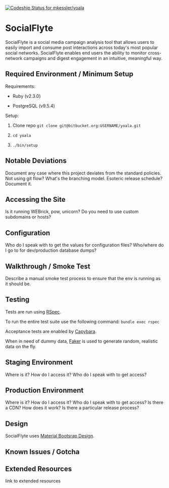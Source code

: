 [ ![Codeship Status for mkessler/yoala](https://app.codeship.com/projects/c3298b20-7cae-0134-5149-164a30546007/status?branch=master)](https://app.codeship.com/projects/181143)

SocialFlyte
==============================================

SocialFlyte is a social media campaign analysis tool that allows users to easily import and consume post interactions across today's most popular social networks. SocialFlyte enables end users the ability to monitor cross-network campaigns and digest engagement in an intuitive, meaningful way.


Required Environment / Minimum Setup
----------------------------------------------

Requirements:

* Ruby (v2.3.0)

* PostgreSQL (v9.5.4)


Setup:

1. Clone repo `git clone git@bitbucket.org:USERNAME/yoala.git`

2. `cd yoala`

3. `./bin/setup`


Notable Deviations
----------------------------------------------

Document any case where this project deviates from the standard policies.
Not using git flow? What's the branching model.
Esoteric release schedule? Document it.


Accessing the Site
----------------------------------------------

Is it running WEBrick, pow, unicorn?
Do you need to use custom subdomains or hosts?


Configuration
----------------------------------------------

Who do I speak with to get the values for configuration files?
Who/where do I go to for dev/production database dumps?


Walkthrough / Smoke Test
----------------------------------------------

Describe a manual smoke test process to ensure that the env is running as it should be.


Testing
----------------------------------------------

Tests are run using [RSpec](https://relishapp.com/rspec).


To run the entire test suite use the following command:
`bundle exec rspec`


Acceptance tests are enabled by [Capybara](https://github.com/teamcapybara/capybara#using-capybara-with-rspec).


When in need of dummy data, [Faker](https://github.com/stympy/faker#usage) is used to generate random, realistic data on the fly.


Staging Environment
----------------------------------------------

Where is it?
How do I access it?
Who do I speak with to get access?


Production Environment
----------------------------------------------

Where is it?
How do I access it?
Who do I speak with to get access?
Is there a CDN? How does it work?
Is there a particular release process?


Design
----------------------------------------------

SocialFlyte uses [Material Bootsrap Design](http://mdbootstrap.com/components/).


Known Issues / Gotcha
----------------------------------------------



Extended Resources
----------------------------------------------

link to extended resources
